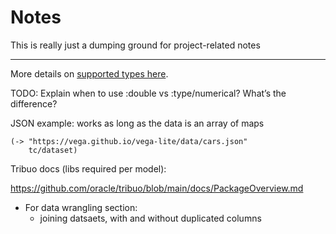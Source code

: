# Notes

This is really just a dumping ground for project-related notes

---------------------

More details on [supported types here](https://github.com/techascent/tech.ml.dataset/blob/master/topics/supported-datatypes.md).


TODO: Explain when to use :double vs :type/numerical? What’s the difference?

JSON example: works as long as the data is an array of maps
```
(-> "https://vega.github.io/vega-lite/data/cars.json"
    tc/dataset)
```


Tribuo docs (libs required per model):

https://github.com/oracle/tribuo/blob/main/docs/PackageOverview.md


- For data wrangling section:
  - joining datsaets, with and without duplicated columns

